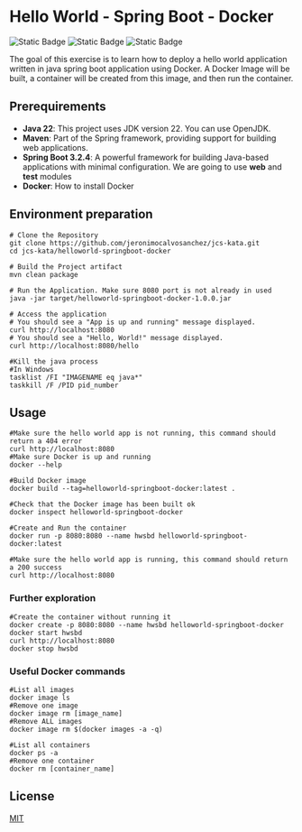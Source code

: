 # Hello World - Spring Boot - Docker

![Static Badge](https://img.shields.io/badge/java-22-blue)
![Static Badge](https://img.shields.io/badge/spring_boot-3.2.4-blue)
![Static Badge](https://img.shields.io/badge/license-mit-green)

The goal of this exercise is to learn how to deploy a hello world application 
written in java spring boot application using Docker. A Docker Image will be built, 
a container will be created from this image, and then run the container.

## Prerequirements
- **Java 22**: This project uses JDK version 22. You can use OpenJDK.
- **Maven**: Part of the Spring framework, providing support for building web applications.
- **Spring Boot 3.2.4**: A powerful framework for building Java-based applications with minimal configuration.
We are going to use **web** and **test** modules
- **Docker**: How to install Docker

## Environment preparation

```shell
# Clone the Repository
git clone https://github.com/jeronimocalvosanchez/jcs-kata.git
cd jcs-kata/helloworld-springboot-docker

# Build the Project artifact
mvn clean package

# Run the Application. Make sure 8080 port is not already in used
java -jar target/helloworld-springboot-docker-1.0.0.jar

# Access the application
# You should see a "App is up and running" message displayed.
curl http://localhost:8080
# You should see a "Hello, World!" message displayed.
curl http://localhost:8080/hello

#Kill the java process
#In Windows
tasklist /FI "IMAGENAME eq java*"
taskkill /F /PID pid_number
```

## Usage

```shell
#Make sure the hello world app is not running, this command should return a 404 error
curl http://localhost:8080
#Make sure Docker is up and running
docker --help

#Build Docker image
docker build --tag=helloworld-springboot-docker:latest .

#Check that the Docker image has been built ok
docker inspect helloworld-springboot-docker

#Create and Run the container
docker run -p 8080:8080 --name hwsbd helloworld-springboot-docker:latest

#Make sure the hello world app is running, this command should return a 200 success
curl http://localhost:8080
```

### Further exploration

```shell
#Create the container without running it
docker create -p 8080:8080 --name hwsbd helloworld-springboot-docker
docker start hwsbd
curl http://localhost:8080
docker stop hwsbd
```

### Useful Docker commands

```shell
#List all images
docker image ls
#Remove one image
docker image rm [image_name]
#Remove ALL images
docker image rm $(docker images -a -q)

#List all containers
docker ps -a
#Remove one container
docker rm [container_name]
```

## License

[MIT](https://choosealicense.com/licenses/mit/)
